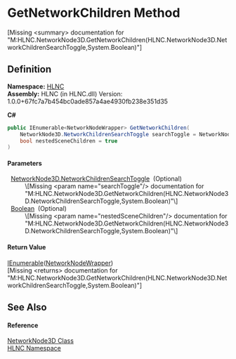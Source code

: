 # GetNetworkChildren Method


\[Missing &lt;summary&gt; documentation for "M:HLNC.NetworkNode3D.GetNetworkChildren(HLNC.NetworkNode3D.NetworkChildrenSearchToggle,System.Boolean)"\]



## Definition
**Namespace:** <a href="N_HLNC">HLNC</a>  
**Assembly:** HLNC (in HLNC.dll) Version: 1.0.0+67fc7a7b454bc0ade857a4ae4930fb238e351d35

**C#**
``` C#
public IEnumerable<NetworkNodeWrapper> GetNetworkChildren(
	NetworkNode3D.NetworkChildrenSearchToggle searchToggle = NetworkNode3D.NetworkChildrenSearchToggle.EXCLUDE_SCENES,
	bool nestedSceneChildren = true
)
```



#### Parameters
<dl><dt>  <a href="T_HLNC_NetworkNode3D_NetworkChildrenSearchToggle">NetworkNode3D.NetworkChildrenSearchToggle</a>  (Optional)</dt><dd>\[Missing &lt;param name="searchToggle"/&gt; documentation for "M:HLNC.NetworkNode3D.GetNetworkChildren(HLNC.NetworkNode3D.NetworkChildrenSearchToggle,System.Boolean)"\]</dd><dt>  <a href="https://learn.microsoft.com/dotnet/api/system.boolean" target="_blank" rel="noopener noreferrer">Boolean</a>  (Optional)</dt><dd>\[Missing &lt;param name="nestedSceneChildren"/&gt; documentation for "M:HLNC.NetworkNode3D.GetNetworkChildren(HLNC.NetworkNode3D.NetworkChildrenSearchToggle,System.Boolean)"\]</dd></dl>

#### Return Value
<a href="https://learn.microsoft.com/dotnet/api/system.collections.generic.ienumerable-1" target="_blank" rel="noopener noreferrer">IEnumerable</a>(<a href="T_HLNC_NetworkNodeWrapper">NetworkNodeWrapper</a>)  
\[Missing &lt;returns&gt; documentation for "M:HLNC.NetworkNode3D.GetNetworkChildren(HLNC.NetworkNode3D.NetworkChildrenSearchToggle,System.Boolean)"\]

## See Also


#### Reference
<a href="T_HLNC_NetworkNode3D">NetworkNode3D Class</a>  
<a href="N_HLNC">HLNC Namespace</a>  
